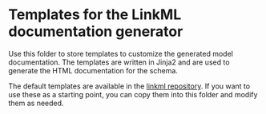 
# Templates for the LinkML documentation generator

Use this folder to store templates to customize the generated model documentation.
The templates are written in Jinja2 and are used to generate the HTML documentation for the schema.

The default templates are available in the [linkml repository](https://github.com/linkml/linkml/tree/main/linkml/generators/docgen).
If you want to use these as a starting point, you can copy them into this folder and modify them as needed.
